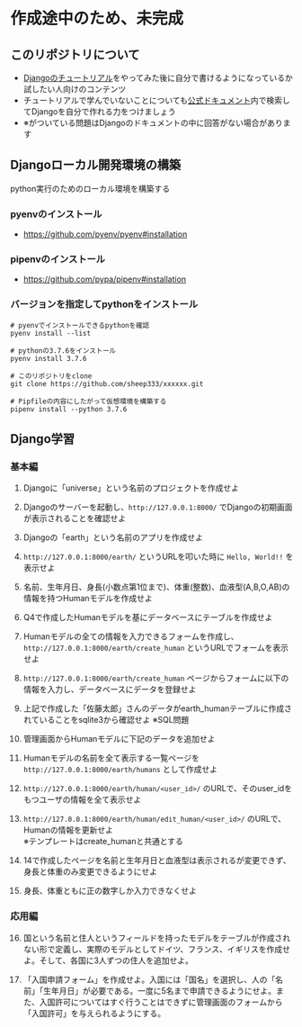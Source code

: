 # 作成途中のため、未完成

## このリポジトリについて
- [Djangoのチュートリアル](https://docs.djangoproject.com/ja/3.0/intro/tutorial01/)をやってみた後に自分で書けるようになっているか試したい人向けのコンテンツ
- チュートリアルで学んでいないことについても[公式ドキュメント](https://docs.djangoproject.com/ja/3.0/)内で検索してDjangoを自分で作れる力をつけましょう
- ※がついている問題はDjangoのドキュメントの中に回答がない場合があります

## Djangoローカル開発環境の構築
python実行のためのローカル環境を構築する

### pyenvのインストール
- https://github.com/pyenv/pyenv#installation

### pipenvのインストール
- https://github.com/pypa/pipenv#installation

### バージョンを指定してpythonをインストール

```
# pyenvでインストールできるpythonを確認
pyenv install --list

# pythonの3.7.6をインストール
pyenv install 3.7.6

# このリポジトリをclone
git clone https://github.com/sheep333/xxxxxx.git

# Pipfileの内容にしたがって仮想環境を構築する
pipenv install --python 3.7.6
```

## Django学習

### 基本編

1. Djangoに「universe」という名前のプロジェクトを作成せよ

2. Djangoのサーバーを起動し、`http://127.0.0.1:8000/` でDjangoの初期画面が表示されることを確認せよ

3. Djangoの「earth」という名前のアプリを作成せよ

4. `http://127.0.0.1:8000/earth/` というURLを叩いた時に `Hello, World!!` を表示せよ

5. 名前、生年月日、身長(小数点第1位まで)、体重(整数)、血液型(A,B,O,AB)の情報を持つHumanモデルを作成せよ

6. Q4で作成したHumanモデルを基にデータベースにテーブルを作成せよ

7. Humanモデルの全ての情報を入力できるフォームを作成し、`http://127.0.0.1:8000/earth/create_human` というURLでフォームを表示せよ

8.  `http://127.0.0.1:8000/earth/create_human` ページからフォームに以下の情報を入力し、データベースにデータを登録せよ

9.  上記で作成した「佐藤太郎」さんのデータがearth_humanテーブルに作成されていることをsqlite3から確認せよ ※SQL問題

10. 管理画面からHumanモデルに下記のデータを追加せよ

11. Humanモデルの名前を全て表示する一覧ページを `http://127.0.0.1:8000/earth/humans` として作成せよ

12. `http://127.0.0.1:8000/earth/human/<user_id>/` のURLで、そのuser_idをもつユーザの情報を全て表示せよ

13. `http://127.0.0.1:8000/earth/human/edit_human/<user_id>/` のURLで、Humanの情報を更新せよ  
    ※テンプレートはcreate_humanと共通とする

14. 14で作成したページを名前と生年月日と血液型は表示されるが変更できず、身長と体重のみ変更できるようにせよ

15. 身長、体重ともに正の数字しか入力できなくせよ

### 応用編

16. 国という名前と住人というフィールドを持ったモデルをテーブルが作成されない形で定義し、実際のモデルとしてドイツ、フランス、イギリスを作成せよ。そして、各国に3人ずつの住人を追加せよ。

17. 「入国申請フォーム」を作成せよ。入国には「国名」を選択し、人の「名前」「生年月日」が必要である。一度に5名まで申請できるようにせよ。また、入国許可についてはすぐ行うことはできずに管理画面のフォームから「入国許可」を与えられるようにする。